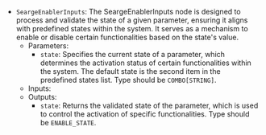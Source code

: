 - `SeargeEnablerInputs`: The SeargeEnablerInputs node is designed to process and validate the state of a given parameter, ensuring it aligns with predefined states within the system. It serves as a mechanism to enable or disable certain functionalities based on the state's value.
    - Parameters:
        - `state`: Specifies the current state of a parameter, which determines the activation status of certain functionalities within the system. The default state is the second item in the predefined states list. Type should be `COMBO[STRING]`.
    - Inputs:
    - Outputs:
        - `state`: Returns the validated state of the parameter, which is used to control the activation of specific functionalities. Type should be `ENABLE_STATE`.
